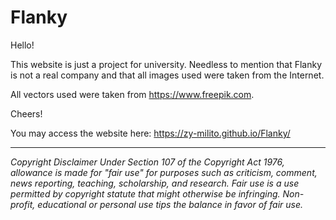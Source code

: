 # Flanky

Hello!

This website is just a project for university.
Needless to mention that Flanky is not a real company and that all images used were taken from the Internet.

All vectors used were taken from https://www.freepik.com.

Cheers!

You may access the website here: https://zy-milito.github.io/Flanky/

* * *

*Copyright Disclaimer Under Section 107 of the Copyright Act 1976, allowance is made for "fair use" for purposes such as criticism, comment, news reporting, teaching, scholarship, and research. Fair use is a use permitted by copyright statute that might otherwise be infringing. Non-profit, educational or personal use tips the balance in favor of fair use.*